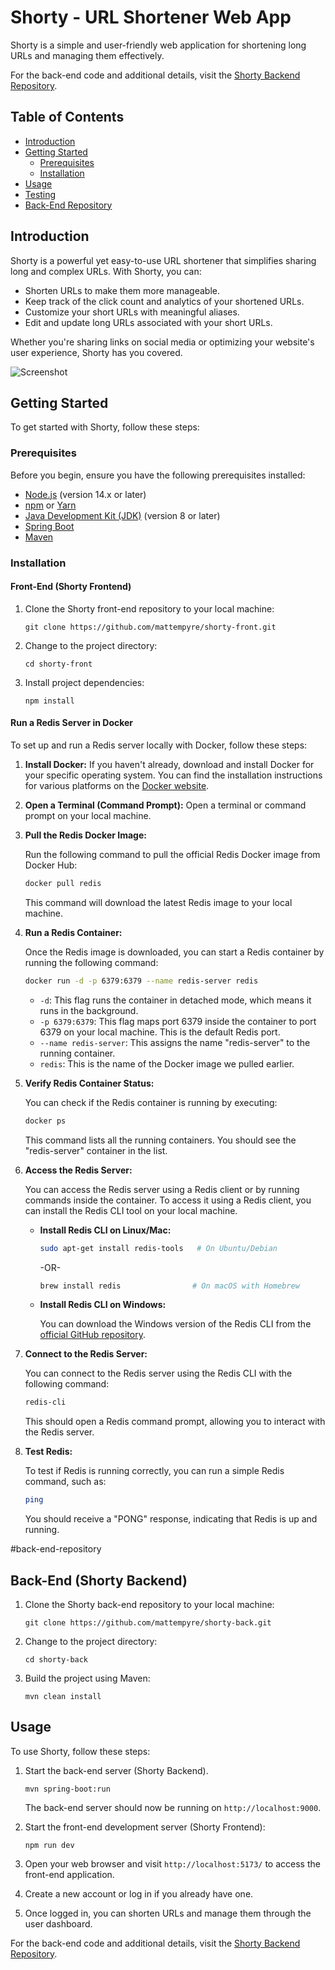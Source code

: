 # Shorty - URL Shortener Web App

Shorty is a simple and user-friendly web application for shortening long URLs and managing them effectively.

For the back-end code and additional details, visit the [Shorty Backend Repository](https://github.com/mattempyre/shorty-back).

## Table of Contents

- [Introduction](#introduction)
- [Getting Started](#getting-started)
  - [Prerequisites](#prerequisites)
  - [Installation](#installation)
- [Usage](#usage)
- [Testing](#testing)
- [Back-End Repository](#back-end-repository)

## Introduction

Shorty is a powerful yet easy-to-use URL shortener that simplifies sharing long and complex URLs. With Shorty, you can:

- Shorten URLs to make them more manageable.
- Keep track of the click count and analytics of your shortened URLs.
- Customize your short URLs with meaningful aliases.
- Edit and update long URLs associated with your short URLs.

Whether you're sharing links on social media or optimizing your website's user experience, Shorty has you covered.

![Screenshot](https://github.com/mattempyre/shorty-front/blob/main/public/screenshot.png)

## Getting Started

To get started with Shorty, follow these steps:

### Prerequisites

Before you begin, ensure you have the following prerequisites installed:

- [Node.js](https://nodejs.org/) (version 14.x or later)
- [npm](https://www.npmjs.com/) or [Yarn](https://yarnpkg.com/)
- [Java Development Kit (JDK)](https://www.oracle.com/java/technologies/javase-downloads.html) (version 8 or later)
- [Spring Boot](https://spring.io/projects/spring-boot)
- [Maven](https://maven.apache.org/)

### Installation

#### Front-End (Shorty Frontend)

1. Clone the Shorty front-end repository to your local machine:

   ```shell
   git clone https://github.com/mattempyre/shorty-front.git
   ```

2. Change to the project directory:

   ```shell
   cd shorty-front
   ```

3. Install project dependencies:

   ```shell
   npm install
   ```

#### Run a Redis Server in Docker

To set up and run a Redis server locally with Docker, follow these steps:

1. **Install Docker:** If you haven't already, download and install Docker for your specific operating system. You can find the installation instructions for various platforms on the [Docker website](https://docs.docker.com/get-docker/).

2. **Open a Terminal (Command Prompt):** Open a terminal or command prompt on your local machine.

3. **Pull the Redis Docker Image:**

   Run the following command to pull the official Redis Docker image from Docker Hub:

   ```bash
   docker pull redis
   ```

   This command will download the latest Redis image to your local machine.

4. **Run a Redis Container:**

   Once the Redis image is downloaded, you can start a Redis container by running the following command:

   ```bash
   docker run -d -p 6379:6379 --name redis-server redis
   ```

   - `-d`: This flag runs the container in detached mode, which means it runs in the background.
   - `-p 6379:6379`: This flag maps port 6379 inside the container to port 6379 on your local machine. This is the default Redis port.
   - `--name redis-server`: This assigns the name "redis-server" to the running container.
   - `redis`: This is the name of the Docker image we pulled earlier.

5. **Verify Redis Container Status:**

   You can check if the Redis container is running by executing:

   ```bash
   docker ps
   ```

   This command lists all the running containers. You should see the "redis-server" container in the list.

6. **Access the Redis Server:**

   You can access the Redis server using a Redis client or by running commands inside the container. To access it using a Redis client, you can install the Redis CLI tool on your local machine.

   - **Install Redis CLI on Linux/Mac:**

     ```bash
     sudo apt-get install redis-tools   # On Ubuntu/Debian
     ```

     -OR-

     ```bash
     brew install redis                # On macOS with Homebrew
     ```

   - **Install Redis CLI on Windows:**

     You can download the Windows version of the Redis CLI from the [official GitHub repository](https://github.com/microsoftarchive/redis/releases).

7. **Connect to the Redis Server:**

   You can connect to the Redis server using the Redis CLI with the following command:

   ```bash
   redis-cli
   ```

   This should open a Redis command prompt, allowing you to interact with the Redis server.

8. **Test Redis:**

   To test if Redis is running correctly, you can run a simple Redis command, such as:

   ```bash
   ping
   ```

   You should receive a "PONG" response, indicating that Redis is up and running.

#back-end-repository

## Back-End (Shorty Backend)

1. Clone the Shorty back-end repository to your local machine:

   ```shell
   git clone https://github.com/mattempyre/shorty-back.git
   ```

2. Change to the project directory:

   ```shell
   cd shorty-back
   ```

3. Build the project using Maven:

   ```shell
   mvn clean install
   ```

## Usage

To use Shorty, follow these steps:

1. Start the back-end server (Shorty Backend).

   ```shell
   mvn spring-boot:run
   ```

   The back-end server should now be running on `http://localhost:9000`.

2. Start the front-end development server (Shorty Frontend):

   ```shell
   npm run dev
   ```

3. Open your web browser and visit `http://localhost:5173/` to access the front-end application.

4. Create a new account or log in if you already have one.

5. Once logged in, you can shorten URLs and manage them through the user dashboard.

For the back-end code and additional details, visit the [Shorty Backend Repository](https://github.com/mattempyre/shorty-back).
